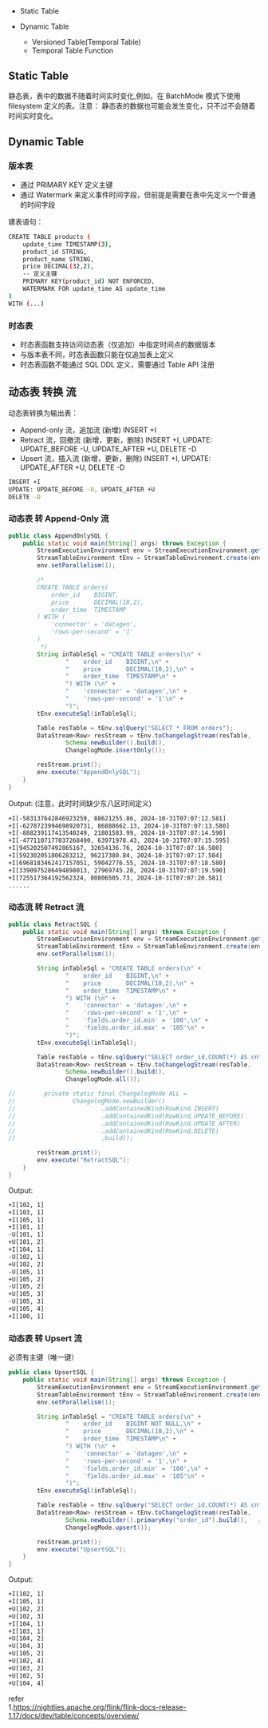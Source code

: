 
##
* Static Table  

* Dynamic Table 
    - Versioned Table(Temporal Table)   
    - Temporal Table Function   


## Static Table 
静态表，表中的数据不随着时间实时变化,例如，在 BatchMode 模式下使用 filesystem 定义的表。注意： 静态表的数据也可能会发生变化，只不过不会随着时间实时变化。    



## Dynamic Table  

### 版本表    
* 通过 PRIMARY KEY 定义主键    
* 通过 Watermark 来定义事件时间字段，但前提是需要在表中先定义一个普通的时间字段      

建表语句：    
```bash
CREATE TABLE products (
    update_time TIMESTAMP(3),
    product_id STRING,
    product_name STRING,
    price DECIMAL(32,2),
    -- 定义主键
    PRIMARY KEY(product_id) NOT ENFORCED,
    WATERMARK FOR update_time AS update_time
)
WITH (...)
```

### 时态表    
* 时态表函数支持访问动态表（仅追加）中指定时间点的数据版本      
* 与版本表不同，时态表函数只能在仅追加表上定义      
* 时态表函数不能通过 SQL DDL 定义，需要通过 Table API 注册   

## 动态表 转换 流     
动态表转换为输出表：     
* Append-only 流，追加流 (新增) INSERT +I   
* Retract 流，回撤流 (新增，更新，删除) INSERT +I, UPDATE: UPDATE_BEFORE -U, UPDATE_AFTER +U, DELETE -D    
* Upsert 流，插入流 (新增，更新，删除)  INSERT +I, UPDATE: UPDATE_AFTER +U, DELETE -D        

```bash
INSERT +I
UPDATE: UPDATE_BEFORE -U, UPDATE_AFTER +U    
DELETE -D    
``` 

### 动态表 转 Append-Only 流  
```java
public class AppendOnlySQL {
    public static void main(String[] args) throws Exception {
        StreamExecutionEnvironment env = StreamExecutionEnvironment.getExecutionEnvironment();
        StreamTableEnvironment tEnv = StreamTableEnvironment.create(env);
        env.setParallelism(1);

        /*
        CREATE TABLE orders(
            order_id    BIGINT,
            price       DECIMAL(10,2),
            order_time  TIMESTAMP
        ) WITH (
            'connector' = 'datagen',
            'rows-per-second' = '1'
        )
         */
        String inTableSql = "CREATE TABLE orders(\n" +
                "    order_id    BIGINT,\n" +
                "    price       DECIMAL(10,2),\n" +
                "    order_time  TIMESTAMP\n" +
                ") WITH (\n" +
                "    'connector' = 'datagen',\n" +
                "    'rows-per-second' = '1'\n" +
                ")";
        tEnv.executeSql(inTableSql);

        Table resTable = tEnv.sqlQuery("SELECT * FROM orders");
        DataStream<Row> resStream = tEnv.toChangelogStream(resTable,
                Schema.newBuilder().build(),
                ChangelogMode.insertOnly());

        resStream.print();
        env.execute("AppendOnlySQL");
    }
}
```  

Output:  (注意，此时时间缺少东八区时间定义)              
```bash
+I[-583137642846923259, 88621255.86, 2024-10-31T07:07:12.581]
+I[-6278723994698920731, 86888662.13, 2024-10-31T07:07:13.580]
+I[-888239117413540249, 21801583.99, 2024-10-31T07:07:14.590]
+I[-4771107177037268490, 63971978.43, 2024-10-31T07:07:15.595]
+I[945202507492865167, 32654136.76, 2024-10-31T07:07:16.580]
+I[592302051806283212, 96217380.84, 2024-10-31T07:07:17.584]
+I[6968183462417157051, 59042776.55, 2024-10-31T07:07:18.580]
+I[3390975286494898013, 27969745.28, 2024-10-31T07:07:19.590]
+I[725517364192562324, 80806505.73, 2024-10-31T07:07:20.581]
......   
```


### 动态流 转 Retract 流  
```java
public class RetractSQL {
    public static void main(String[] args) throws Exception {
        StreamExecutionEnvironment env = StreamExecutionEnvironment.getExecutionEnvironment();
        StreamTableEnvironment tEnv = StreamTableEnvironment.create(env);
        env.setParallelism(1);

        String inTableSql = "CREATE TABLE orders(\n" +
                "    order_id    BIGINT,\n" +
                "    price       DECIMAL(10,2),\n" +
                "    order_time  TIMESTAMP\n" +
                ") WITH (\n" +
                "    'connector' = 'datagen',\n" +
                "    'rows-per-second' = '1',\n" +
                "    'fields.order_id.min' = '100',\n" +
                "    'fields.order_id.max' = '105'\n" +
                ")";
        tEnv.executeSql(inTableSql);

        Table resTable = tEnv.sqlQuery("SELECT order_id,COUNT(*) AS cnt FROM orders GROUP BY order_id");
        DataStream<Row> resStream = tEnv.toChangelogStream(resTable,
                Schema.newBuilder().build(),
                ChangelogMode.all());

//        private static final ChangelogMode ALL =
//                ChangelogMode.newBuilder()
//                        .addContainedKind(RowKind.INSERT)
//                        .addContainedKind(RowKind.UPDATE_BEFORE)
//                        .addContainedKind(RowKind.UPDATE_AFTER)
//                        .addContainedKind(RowKind.DELETE)
//                        .build();

        resStream.print();
        env.execute("RetractSQL");
    }
}
```

Output: 
```bash
+I[102, 1]
+I[103, 1]
+I[105, 1]
+I[101, 1]
-U[101, 1]
+U[101, 2]
+I[104, 1]
-U[102, 1]
+U[102, 2]
-U[105, 1]
+U[105, 2]
-U[105, 2]
+U[105, 3]
-U[105, 3]
+U[105, 4]
+I[100, 1]
```

### 动态表 转 Upsert 流   
必须有主键（唯一键）  

```java
public class UpsertSQL {
    public static void main(String[] args) throws Exception {
        StreamExecutionEnvironment env = StreamExecutionEnvironment.getExecutionEnvironment();
        StreamTableEnvironment tEnv = StreamTableEnvironment.create(env);
        env.setParallelism(1);

        String inTableSql = "CREATE TABLE orders(\n" +
                "    order_id    BIGINT NOT NULL,\n" +
                "    price       DECIMAL(10,2),\n" +
                "    order_time  TIMESTAMP\n" +
                ") WITH (\n" +
                "    'connector' = 'datagen',\n" +
                "    'rows-per-second' = '1',\n" +
                "    'fields.order_id.min' = '100',\n" +
                "    'fields.order_id.max' = '105'\n" +
                ")";
        tEnv.executeSql(inTableSql);

        Table resTable = tEnv.sqlQuery("SELECT order_id,COUNT(*) AS cnt FROM orders GROUP BY order_id");
        DataStream<Row> resStream = tEnv.toChangelogStream(resTable,
                Schema.newBuilder().primaryKey("order_id").build(),   // 必须指定主键
                ChangelogMode.upsert());

        resStream.print();
        env.execute("UpsertSQL");
    }
}
```

Output:     
```bash
+I[102, 1]
+I[105, 1]
+U[102, 2]
+U[102, 3]
+I[104, 1]
+I[103, 1]
+U[104, 2]
+U[104, 3]
+U[105, 2]
+U[102, 4]
+U[103, 2]
+U[102, 5]
+U[104, 4]
```

refer  
1.https://nightlies.apache.org/flink/flink-docs-release-1.17/docs/dev/table/concepts/overview/     